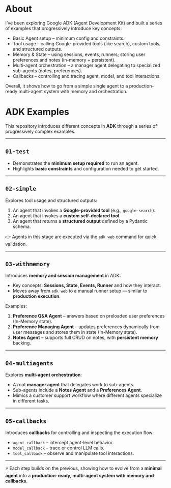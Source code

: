 # About

I’ve been exploring Google ADK (Agent Development Kit) and built a series of examples that progressively introduce key concepts:
- Basic Agent setup – minimum config and constraints.
- Tool usage – calling Google-provided tools (like search), custom tools, and structured outputs.
- Memory & State – using sessions, events, runners; storing user preferences and notes (in-memory + persistent).
- Multi-agent orchestration – a manager agent delegating to specialized sub-agents (notes, preferences).
- Callbacks – controlling and tracing agent, model, and tool interactions.

Overall, it shows how to go from a simple single agent to a production-ready multi-agent system with memory and orchestration.

# ADK Examples

This repository introduces different concepts in **ADK** through a series of progressively complex examples.

---

## `01-test`
- Demonstrates the **minimum setup required** to run an agent.  
- Highlights **basic constraints** and configuration needed to get started.  

---

## `02-simple`
Explores tool usage and structured outputs:

1. An agent that invokes a **Google-provided tool** (e.g., `google-search`).  
2. An agent that invokes a **custom self-declared tool**.  
3. An agent that returns a **structured output** defined by a Pydantic schema.  

👉 Agents in this stage are executed via the `adk web` command for quick validation.

---

## `03-withmemory`
Introduces **memory and session management** in ADK:

- Key concepts: **Sessions, State, Events, Runner** and how they interact.  
- Moves away from `adk web` to a manual runner setup — similar to **production execution**.  

Examples:
1. **Preference Q&A Agent** – answers based on preloaded user preferences (In-Memory state).  
2. **Preference Managing Agent** – updates preferences dynamically from user messages and stores them in state (In-Memory state).  
3. **Notes Agent** – supports full CRUD on notes, with **persistent memory** backing.  

---

## `04-multiagents`
Explores **multi-agent orchestration**:

- A root **manager agent** that delegates work to sub-agents.  
- Sub-agents include a **Notes Agent** and a **Preferences Agent**.  
- Mimics a customer support workflow where different agents specialize in different tasks.  

---

## `05-callbacks`
Introduces **callbacks** for controlling and inspecting the execution flow:

- `agent_callback` – intercept agent-level behavior.  
- `model_callback` – trace or control LLM calls.  
- `tool_callback` – observe and manipulate tool interactions.  

---

⚡ Each step builds on the previous, showing how to evolve from a **minimal agent** into a **production-ready, multi-agent system with memory and callbacks**.  
